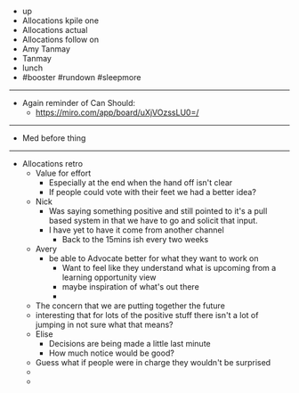 - up
- Allocations kpile one
- Allocations actual
- Allocations follow on
- Amy Tanmay
- Tanmay
- lunch
- #booster #rundown #sleepmore
- ---
- Again reminder of Can Should:
	- https://miro.com/app/board/uXjVOzssLU0=/
- ---
- Med before thing
- ---
- Allocations retro
	- Value for effort
		- Especially at the end when the hand off isn't clear
		- If people could vote with their feet we had a better idea?
	- Nick
		- Was saying something positive and still pointed to it's a pull based system in that we have to go and solicit that input.
		- I have yet to have it come from another channel
			- Back to the 15mins ish every two weeks
	- Avery
		- be able to Advocate better for what they want to work on
			- Want to feel like they understand what is upcoming from a learning opportunity view
			- maybe inspiration of what's out there
			-
	- The concern that we are putting together the future
	- interesting that for lots of the positive stuff there isn't a lot of jumping in not sure what that means?
	- Elise
		- Decisions are being made a little last minute
		- How much notice would be good?
	- Guess what if people were in charge they wouldn't be surprised
	-
	-
